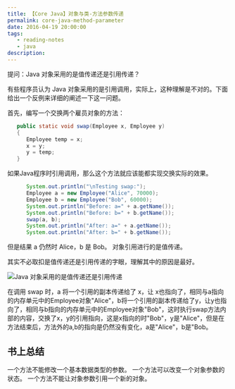 ```yaml
---
title: 【Core Java】对象与类-方法参数传递
permalink: core-java-method-parameter
date: 2016-04-19 20:00:00
tags:
   - reading-notes
   - java
description:
---
```

提问：Java 对象采用的是值传递还是引用传递？

有些程序员认为 Java 对象采用的是引用调用，实际上，这种理解是不对的。下面给出一个反例来详细的阐述一下这一问题。

首先，编写一个交换两个雇员对象的方法：
```java
   public static void swap(Employee x, Employee y)
   {
      Employee temp = x;
      x = y;
      y = temp;
   }
```

<!-- more -->

如果Java程序时引用调用，那么这个方法就应该能都实现交换实际的效果。
```java
      System.out.println("\nTesting swap:");
      Employee a = new Employee("Alice", 70000);
      Employee b = new Employee("Bob", 60000);
      System.out.println("Before: a=" + a.getName());
      System.out.println("Before: b=" + b.getName());
      swap(a, b);
      System.out.println("After: a=" + a.getName());
      System.out.println("After: b=" + b.getName());
```
但是结果 a 仍然时 Alice，b 是 Bob。
对象引用进行的是值传递。

其实不必取扣是值传递还是引用传递的字眼，理解其中的原因是最好。

![Java 对象采用的是值传递还是引用传递](http://7xs09x.com1.z0.glb.clouddn.com/160419-core-java-method-parameter-001.jpg)

在调用 swap 时，a 将一个引用的副本传递给了 x，让 x也指向了，相同与a指向的内存单元中的Employee对象"Alice"，b将一个引用的副本传递给了y，让y也指向了，相同与b指向的内存单元中的Employee对象"Bob"，这时执行swap方法内部的内容，交换了x，y的引用指向，这是x指向的时"Bob"，y是"Alice"，但是在方法结束后，方法外的a,b的指向是仍然没有变化，a是"Alice"，b是"Bob。

## 书上总结
一个方法不能修改一个基本数据类型的参数。
一个方法可以改变一个对象参数的状态。
一个方法不能让对象参数引用一个新的对象。
